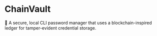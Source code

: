 # ChainVault
🔑 A secure, local CLI password manager that uses a blockchain-inspired ledger for tamper-evident credential storage.

